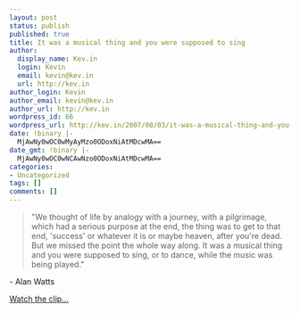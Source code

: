 ```yaml
---
layout: post
status: publish
published: true
title: It was a musical thing and you were supposed to sing
author:
  display_name: Kev.in
  login: Kevin
  email: kevin@kev.in
  url: http://kev.in
author_login: Kevin
author_email: kevin@kev.in
author_url: http://kev.in
wordpress_id: 66
wordpress_url: http://kev.in/2007/08/03/it-was-a-musical-thing-and-you-were-supposed-to-sing/
date: !binary |-
  MjAwNy0wOC0wMyAyMzo0ODoxNiAtMDcwMA==
date_gmt: !binary |-
  MjAwNy0wOC0wNCAwNzo0ODoxNiAtMDcwMA==
categories:
- Uncategorized
tags: []
comments: []
---
```

<blockquote>"We thought of life by analogy with a journey, with a pilgrimage, which had a serious purpose at the end, the thing was to get to that end, 'success' or whatever it is or maybe heaven, after you're dead. But we missed the point the whole way along. It was a musical thing and you were supposed to sing, or to dance, while the music was being played."</p></blockquote>
<p>- Alan Watts</p>
<p><a href="http://www.coldhardflash.com/2007/07/flash-animated-philosophy-from-south.html">Watch the clip...</a></p>

